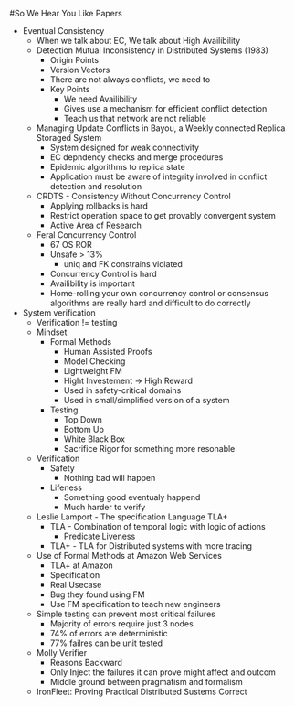 #So We Hear You Like Papers
* Eventual Consistency
	* When we talk about EC, We talk about High Availibility
	* Detection Mutual Inconsistency in Distributed Systems (1983)
		* Origin Points
		* Version Vectors
		* There are not always conflicts, we need to
		* Key Points
			* We need Availibility
			* Gives use a mechanism for efficient conflict detection
			* Teach us that network are not reliable
	* Managing Update Conflicts in Bayou, a Weekly connected Replica Storaged System
		* System designed for weak connectivity
		* EC depndency checks and merge procedures
		* Epidemic algorithms to replica state
		* Application must be aware of integrity involved in conflict detection and resolution
	* CRDTS - Consistency Without Concurrency Control
		* Applying rollbacks is hard
		* Restrict operation space to get provably convergent system
		* Active Area of Research
	* Feral Concurrency Control
		* 67 OS ROR
		* Unsafe > 13%
			* uniq and FK constrains violated
		* Concurrency Control is hard
		* Availibility is important
		* Home-rolling your own concurrency control or consensus algorithms are really hard and difficult to do correctly 
* System verification
	* Verification != testing
	* Mindset
		* Formal Methods
			* Human Assisted Proofs
			* Model Checking
			* Lightweight FM
			* Hight Investement -> High Reward
			* Used in safety-critical domains
			* Used in small/simplified version of a system
		* Testing 
			* Top Down
			* Bottom Up 
			* White Black Box
			* Sacrifice Rigor for something more resonable
	* Verification
		* Safety
			* Nothing bad will happen
		* Lifeness
			* Something good eventualy happend
			* Much harder to verify
	* Leslie Lamport - The specification Language TLA+
		* TLA - Combination of temporal logic with logic of actions
			* Predicate Liveness
		* TLA+ - TLA for Distributed systems with more tracing
	* Use of Formal Methods at Amazon Web Services
		* TLA+ at Amazon
		* Specification
		* Real Usecase
		* Bug they found using FM
		* Use FM specification to teach new engineers
	* Simple testing can prevent most critical failures
		* Majority of errors require just 3 nodes
		* 74% of errors are deterministic
		* 77% failres can be unit tested
	* Molly Verifier
		* Reasons Backward
		* Only Inject the failures it can prove might affect and outcom
		* Middle ground between pragmatism and formalism
	* IronFleet: Proving Practical Distributed Sustems Correct


